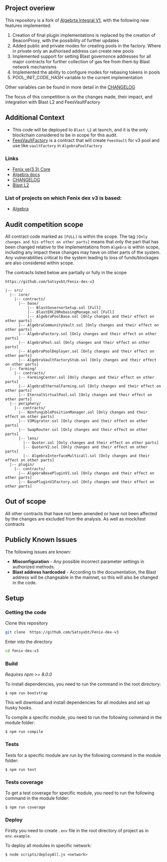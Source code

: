 
## Project overiew
This repository is a fork of [Algebrta Integral V1](https://github.com/cryptoalgebra/Algebra), with the following new features implemented:

1. Creation of final plugin implementations is replaced by the creation of BeaconProxy, with the possibility of further updates
2. Added public and private modes for creating pools in the factory. Where in private only an authorised address can create new pools
3. Implemented support for setting Blast governonce addresses for all major contracts for further collection of gas fee from them by Blast network mechanisms 
4. Implemented the ability to configure modes for rebasing tokens in pools
5. POOL_INIT_CODE_HASH variable to the current implementation

Other variables can be found in more detail in the [CHANGELOG](https://github.com/Satsyxbt/fenix-dex-v3/blob/main/CHANGELOG.md)

The focus of this competition is on the changes made, their impact, and integration with Blast L2 and FeesVaultFactory

## Additional Context
* This code will be deployed to `Blast L2` at launch, and it is the only blockchain considered to be in scope for this audit.
* [FeesVaultFactory](https://github.com/Satsyxbt/Fenix/blob/main/contracts/integration/FeesVaultFactory.sol) is a contract that will create `FeesVault` for v3 pool and use like `vaultFactory` in `AlgebraPoolFactory`

### Links
- [Fenix ve(3,3) Core](https://github.com/Satsyxbt/Fenix)
- [Algebra docs](https://docs.algebra.finance/)
- [CHANGELOG](https://github.com/Satsyxbt/fenix-dex-v3/blob/main/CHANGELOG.md)
- [Blast L2](https://blast.io/en)

### List of projects on which Fenix dex v3 is based:
- [Algebra](https://github.com/cryptoalgebra/Algebra/)
  
## Audit competition scope

All contract code marked as `[FULL]` is within the scope. The tag `[Only changes and his effect on other parts]` means that only the part that has been changed relative to the implementations from `Algebra` is within scope, including any impact these changes may have on other parts of the system. Any vulnerabilities critical to the system leading to loss of funds/blockages are also considered within scope.

The contracts listed below are partially or fully in the scope
```
https://github.com/Satsyxbt/Fenix-dex-v3

|-- src/
  |-- core/
    |-- contracts/
      |-- base/
          |-- BlastGovernorSetup.sol [Full]
          |-- BlastERC20RebasingManage.sol [Full]
          |-- AlgebraPoolBase.sol [Only changes and their effect on other parts]
      |-- AlgebraCommunityVault.sol [Only changes and their effect on other parts]
      |-- AlgebraFactory.sol [Only changes and their effect on other parts]
      |-- AlgebraPool.sol [Only changes and their effect on other parts]
      |-- AlgebraPoolDeployer.sol [Only changes and their effect on other parts]
      |-- AlgebraVaultFactoryStub.sol [Only changes and their effect on other parts]
  |-- farming/
    |-- contracts/
      |-- FarmingCenter.sol [Only changes and their effect on other parts]
      |-- AlgebraEthernalFarming.sol [Only changes and their effect on other parts]
      |-- EternalVirtualPool.sol [Only changes and their effect on other parts]
  |-- periphery/
    |-- contracts/
      |-- NonfungiblePositionManager.sol [Only changes and their effect on other parts]
      |-- V3Migrator.sol [Only changes and their effect on other parts]
      |-- SwapRouter.sol [Only changes and their effect on other parts]
      |-- lens/
        |-- Quoter.sol [Only changes and their effect on other parts]
        |-- QuoterV2.sol [Only changes and their effect on other parts]
        |-- AlgebraInterfaceMulticall.sol [Only changes and their effect on other parts]
  |-- plugin/
    |-- contracts/
      |-- AlgebraBasePluginV1.sol [Only changes and their effect on other parts]
      |-- BasePluginV1Factory.sol [Only changes and their effect on other parts]
```

## Out of scope
All other contracts that have not been amended or have not been affected by the changes are excluded from the analysis. As well as mock/test contracts

## Publicly Known Issues
The following issues are known:
* **Misconfiguration** - Any possible incorrect parameter settings in authorized methods.
* **Blast address hardcoded** - According to the documentation, the Blast address will be changeable in the mainnet, so this will also be changed in the code.
  
## Setup

### Getting the code
Clone this repository
```sh
git clone  https://github.com/Satsyxbt/Fenix-dex-v3
```


Enter into the directory
```sh
cd fenix-dex-v3
```

### Build

*Requires npm >= 8.0.0*

To install dependencies, you need to run the command in the root directory:
```
$ npm run bootstrap
```
This will download and install dependencies for all modules and set up husky hooks.



To compile a specific module, you need to run the following command in the module folder:
```
$ npm run compile
```


### Tests

Tests for a specific module are run by the following command in the module folder:
```
$ npm run test
```

### Tests coverage

To get a test coverage for specific module, you need to run the following command in the module folder:

```
$ npm run coverage
```

### Deploy
Firstly you need to create `.env` file in the root directory of project as in `env.example`.

To deploy all modules in specific network:
```
$ node scripts/deployAll.js <network>
```
